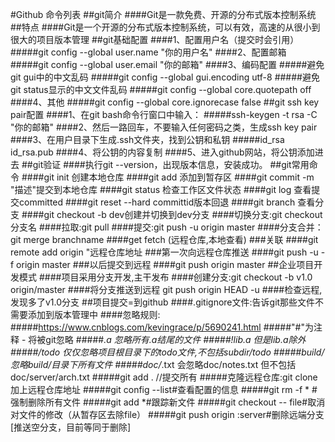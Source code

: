 #Github 命令列表
##git简介
####Git是一款免费、开源的分布式版本控制系统
##特点
####Git是一个开源的分布式版本控制系统，可以有效，高速的从很小到很大的项目版本管理
##git基础配置
####1、配置用户名（提交时会引用）
#####git config --global user.name "你的用户名"
####2、配置邮箱
#####git config --global user.email "你的邮箱"
####3、编码配置
#####避免git gui中的中文乱码
#####git config --global gui.encoding utf-8
#####避免git status显示的中文文件乱码
#####git config --global core.quotepath off
####4、其他
#####git config --global core.ignorecase false
##git ssh key pair配置
####1、在git bash命令行窗口中输入：
#####ssh-keygen -t rsa -C "你的邮箱"
####2、然后一路回车，不要输入任何密码之类，生成ssh key pair
####3、在用户目录下生成.ssh文件夹，找到公钥和私钥
#####id_rsa id_rsa.pub
####4、将公钥的内容复制
####5、进入github网站，将公钥添加进去
##git验证
####执行git --version，出现版本信息，安装成功。
##git常用命令
####git init 创建本地仓库
####git add 添加到暂存区
####git commit -m "描述"提交到本地仓库
####git status 检查工作区文件状态
####git log 查看提交committed
####git reset --hard committid版本回退
####git branch 查看分支
####git checkout -b dev创建并切换到dev分支
####切换分支:git checkout 分支名
####拉取:git pull
####提交:git push -u origin master
####分支合并：git merge branchname
####get fetch (远程仓库,本地查看)
###关联
####git remote add origin "远程仓库地址
###第一次向远程仓库推送
####git push -u -f origin master
###以后提交到远程
####git push origin master
##企业项目开发模式
####项目采用分支开发,主干发布
####创建分支:git checkout -b v1.0 origin/master
####将分支推送到远程 git push origin HEAD -u
####检查远程,发现多了v1.0分支
##项目提交=到github
####.gitignore文件:告诉git那些文件不需要添加到版本管理中
####忽略规则:
#####https://www.cnblogs.com/kevingrace/p/5690241.html
#####"#"为注释 - 将被git忽略
#####*.a 忽略所有.a结尾的文件
#####!lib.a   但是lib.a除外
#####/todo 仅仅忽略项目根目录下的todo文件,不包括subdir/todo
#####build/   忽略build/目录下所有文件
#####doc/*.txt  会忽略doc/notes.txt 但不包括 doc/server/arch.txt
#####git add .   //提交所有
#####克隆远程仓库:git clone 加上远程仓库地址
#####git config --list#查看配置的信息
#####git rm -f * #强制删除所有文件
#####git add *#跟踪新文件
#####git checkout -- file#取消对文件的修改（从暂存区去除file）
#####git push origin :server#删除远端分支[推送空分支，目前等同于删除]